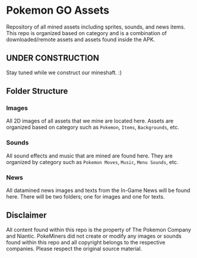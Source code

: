 # Pokemon GO Assets
Repository of all mined assets including sprites, sounds, and news items. This repo is organized based on category and is a combination of downloaded/remote assets and assets found inside the APK.

## UNDER CONSTRUCTION
Stay tuned while we construct our mineshaft. :)

## Folder Structure
### Images

All 2D images of all assets that we mine are located here. Assets are organized based on category such as `Pokemon`, `Items`, `Backgrounds`, etc.

### Sounds

All sound effects and music that are mined are found here. They are organized by category such as `Pokemon Moves`, `Music`, `Menu Sounds`, etc.

### News
All datamined news images and texts from the In-Game News will be found here. There will be two folders; one for images and one for texts.

## Disclaimer
All content found within this repo is the property of The Pokemon Company and Niantic. PokeMiners did not create or modify any images or sounds found within this repo and all copyright belongs to the respective companies. Please respect the original source material.